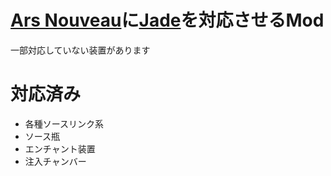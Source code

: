 # [Ars Nouveau](https://www.curseforge.com/minecraft/mc-mods/ars-nouveau)に[Jade](https://www.curseforge.com/minecraft/mc-mods/jade)を対応させるMod
一部対応していない装置があります

対応済み
=======
- 各種ソースリンク系
- ソース瓶
- エンチャント装置
- 注入チャンバー